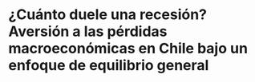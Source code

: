 # ¿Cuánto duele una recesión? Aversión a las pérdidas macroeconómicas en Chile bajo un enfoque de equilibrio general
